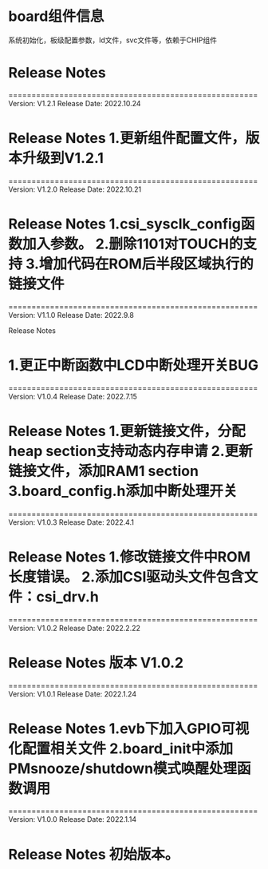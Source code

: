 # board组件信息
系统初始化，板级配置参数，ld文件，svc文件等，依赖于CHIP组件

# Release Notes
======================================================
Version: V1.2.1
Release Date: 2022.10.24

Release Notes
1.更新组件配置文件，版本升级到V1.2.1
======================================================

======================================================
Version: V1.2.0
Release Date: 2022.10.21

Release Notes
1.csi_sysclk_config函数加入参数。
2.删除1101对TOUCH的支持
3.增加代码在ROM后半段区域执行的链接文件
======================================================

======================================================
Version: V1.1.0
Release Date: 2022.9.8

Release Notes

1.更正中断函数中LCD中断处理开关BUG
======================================================

======================================================
Version: V1.0.4
Release Date: 2022.7.15

Release Notes
1.更新链接文件，分配heap section支持动态内存申请
2.更新链接文件，添加RAM1 section
3.board_config.h添加中断处理开关
======================================================

======================================================
Version: V1.0.3
Release Date: 2022.4.1

Release Notes
1.修改链接文件中ROM长度错误。
2.添加CSI驱动头文件包含文件：csi_drv.h
======================================================

======================================================
Version: V1.0.2
Release Date: 2022.2.22

Release Notes
版本 V1.0.2
======================================================

======================================================
Version: V1.0.1
Release Date: 2022.1.24

Release Notes
1.evb下加入GPIO可视化配置相关文件
2.board_init中添加PMsnooze/shutdown模式唤醒处理函数调用
======================================================

======================================================
Version: V1.0.0
Release Date: 2022.1.14

Release Notes
初始版本。
======================================================








